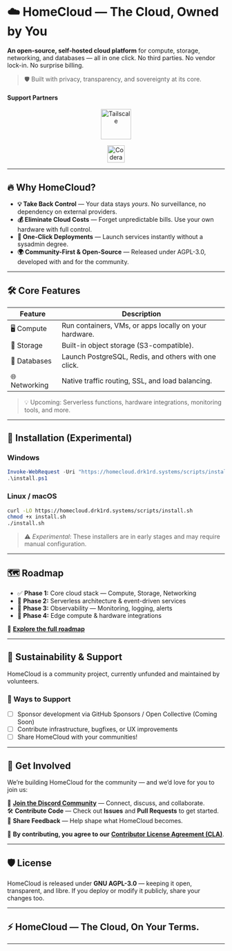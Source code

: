 # ☁️ HomeCloud — The Cloud, Owned by You

**An open-source, self-hosted cloud platform** for compute, storage, networking, and databases — all in one click. No third parties. No vendor lock-in. No surprise billing.

> 🛡 Built with privacy, transparency, and sovereignty at its core.

#### Support Partners

<p align="center" >
  <a href="https://tailscale.com/">
    <img src="https://logovectorseek.com/wp-content/uploads/2023/04/tailscale-inc-logo-vector.png" 
         alt="Tailscale" height="70"/>
  </a>
</p>

<p align="center">
  <a href="https://coderabbit.ai/">
    <img src="https://sindresorhus.com/assets/thanks/coderabbit-logo.png" 
         alt="Coderabbit" height="40"/>
  </a>
</p>

---

## 🔥 Why HomeCloud?

* **💡 Take Back Control** — Your data stays *yours*. No surveillance, no dependency on external providers.
* **💰 Eliminate Cloud Costs** — Forget unpredictable bills. Use your own hardware with full control.
* **🚀 One-Click Deployments** — Launch services instantly without a sysadmin degree.
* **🌍 Community-First & Open-Source** — Released under AGPL-3.0, developed with and for the community.

---

## 🛠️ Core Features

| Feature       | Description                                            |
| ------------- | ------------------------------------------------------ |
| 🖥️ Compute   | Run containers, VMs, or apps locally on your hardware. |
| 💾 Storage    | Built-in object storage (S3-compatible).               |
| 🧠 Databases  | Launch PostgreSQL, Redis, and others with one click.   |
| 🌐 Networking | Native traffic routing, SSL, and load balancing.       |

> 💡 Upcoming: Serverless functions, hardware integrations, monitoring tools, and more.

---

## 🚧 Installation (Experimental)

### Windows

```powershell
Invoke-WebRequest -Uri "https://homecloud.drk1rd.systems/scripts/install.ps1" -OutFile "install.ps1"
.\install.ps1
```

### Linux / macOS

```bash
curl -LO https://homecloud.drk1rd.systems/scripts/install.sh
chmod +x install.sh
./install.sh
```

> ⚠️ *Experimental*: These installers are in early stages and may require manual configuration.

---

## 🗺️ Roadmap

* ✅ **Phase 1:** Core cloud stack — Compute, Storage, Networking
* 🔄 **Phase 2:** Serverless architecture & event-driven services
* 🔄 **Phase 3:** Observability — Monitoring, logging, alerts
* 🔄 **Phase 4:** Edge compute & hardware integrations

📍 **[Explore the full roadmap](https://github.com/orgs/homecloudhq/projects/1/views/1)**

---

## 💸 Sustainability & Support

HomeCloud is a community project, currently unfunded and maintained by volunteers.


### 💛 Ways to Support

* [ ] Sponsor development via GitHub Sponsors / Open Collective (Coming Soon)
* [ ] Contribute infrastructure, bugfixes, or UX improvements
* [ ] Share HomeCloud with your communities!

---

## 🤝 Get Involved

We’re building HomeCloud for the community — and we’d love for you to join us:  

💬 **[Join the Discord Community](https://homecloud.suryansh.one/discord)** — Connect, discuss, and collaborate.  
🛠️ **Contribute Code** — Check out **Issues** and **Pull Requests** to get started.  
📣 **Share Feedback** — Help shape what HomeCloud becomes.  

🔹 **By contributing, you agree to our** [**Contributor License Agreement (CLA)**](./CLA.md).

---

## 🛡 License

HomeCloud is released under **GNU AGPL-3.0** — keeping it open, transparent, and libre.
If you deploy or modify it publicly, share your changes too.

---

## ⚡ HomeCloud — The Cloud, On Your Terms.

---

